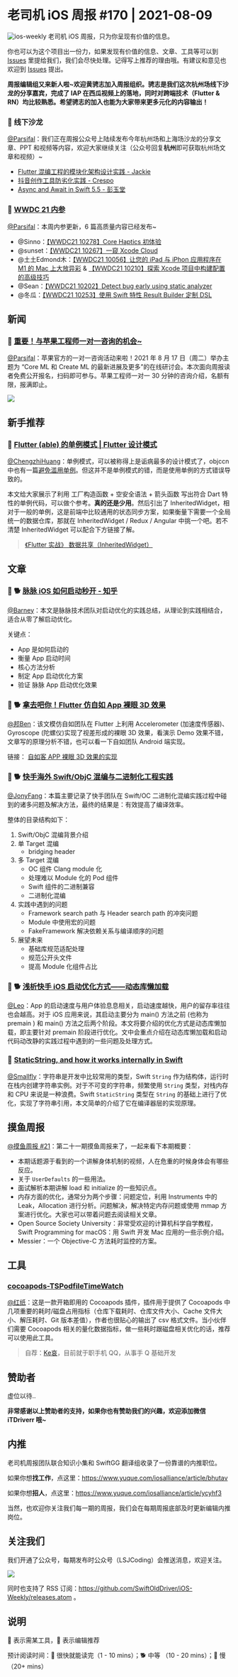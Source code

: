 # 老司机 iOS 周报 #170 | 2021-08-09

![ios-weekly](https://github.com/SwiftOldDriver/iOS-Weekly/blob/master/assets/ios-weekly.png?raw=true)
老司机 iOS 周报，只为你呈现有价值的信息。

你也可以为这个项目出一份力，如果发现有价值的信息、文章、工具等可以到 [Issues](https://github.com/SwiftOldDriver/iOS-Weekly/issues) 里提给我们，我们会尽快处理。记得写上推荐的理由哦。有建议和意见也欢迎到 [Issues](https://github.com/SwiftOldDriver/iOS-Weekly/issues) 提出。

**周报编辑组又来新人啦~欢迎黄骋志加入周报组织。骋志是我们这次杭州场线下沙龙的分享嘉宾，完成了 IAP 在西瓜视频上的落地，同时对跨端技术（Flutter & RN）均比较熟悉。希望骋志的加入也能为大家带来更多元化的内容输出！**

### 🌟 线下沙龙

[@Parsifal](https://github.com/ParsifalC)：我们正在周报公众号上陆续发布今年杭州场和上海场沙龙的分享文章、PPT 和视频等内容，欢迎大家继续关注（公众号回复**杭州**即可获取杭州场文章和视频）~

- [Flutter 混编工程的模块化架构设计实践 - Jackie](https://mp.weixin.qq.com/s/A2gYRPJ0u8TVXZyMtEArlA)
- [抖音创作工具防劣化实践 - Crespo](https://mp.weixin.qq.com/s/_c3y9KnbKS6VnqTb0AKRWg)
- [Async and Await in Swift 5.5 - 彭玉堂](https://mp.weixin.qq.com/s/DopuYyy479eSjgns3iaWaw)

### 🌟 [WWDC 21 内参](https://xiaozhuanlan.com/wwdc21)

[@Parsifal](https://github.com/ParsifalC)：本周内参更新，6 篇高质量内容已经发布~

- @Sinno：[【WWDC21 10278】Core Haptics 初体验](https://xiaozhuanlan.com/topic/0382695741)
- @sunset：[【WWDC21 10267】一窥 Xcode Cloud](https://xiaozhuanlan.com/topic/2946158037)
- @土土Edmond木：[【WWDC21 10056】让您的 iPad 与 iPhon 应用程序在 M1 的 Mac 上大放异彩](https://xiaozhuanlan.com/topic/4392718605) & [【WWDC21 10210】探索 Xcode 项目中构建配置的高级技巧](https://xiaozhuanlan.com/topic/3518046279)
- @Sean：[【WWDC21 10202】Detect bug early using static analyzer](https://xiaozhuanlan.com/topic/7125309684)
- @冬瓜：[【WWDC21 10253】使用 Swift 特性 Result Builder 定制 DSL](https://xiaozhuanlan.com/topic/9042736581)

## 新闻

### 🌟 [重要！与苹果工程师一对一咨询的机会~](https://mp.weixin.qq.com/s?__biz=MzI2NTAxMzg2MA==&mid=2247491606&idx=1&sn=15026f240a4597922aff0e2786473dfd&chksm=eaa17f1dddd6f60b43344e46cbc04cc8bc1d9c9c7f6c6e924abf5519b0670cee345367132f57&token=2123226571&lang=zh_CN#rd)

[@Parsifal](https://github.com/ParsifalC)：苹果官方的一对一咨询活动来啦！2021 年 8 月 17 日（周二）举办主题为 “Core ML 和 Create ML 的最新进展及更多”的在线研讨会。本次面向周报读者免费公开报名，扫码即可参与。苹果工程师一对一 30 分钟的咨询介绍，名额有限，报满即止。

![](https://user-images.githubusercontent.com/7930911/128632650-6ff4f45d-ae6f-405a-b361-aa1928c833a5.png)

## 新手推荐

### 🐎 [Flutter (able) 的单例模式 | Flutter 设计模式](https://mp.weixin.qq.com/s/hRvmbRcJlOj5iB1HqvUkog)

[@ChengzhiHuang](https://github.com/ChengzhiHuang)：单例模式，可以被称得上是诟病最多的设计模式了，objccn 中也有一篇[避免滥用单例](https://objccn.io/issue-13-2/)。但这并不是单例模式的错，而是使用单例的方式错误导致的。

本文给大家展示了利用 工厂构造函数 + 空安全语法 + 箭头函数 写出符合 Dart 特性的单例代码，可以做个参考。**真的还是少用**。然后引出了 InheritedWidget，相对于一般的单例，这是前端中比较通用的状态同步方案，如果衡量下需要一个全局统一的数据仓库，那就在 InheritedWidget / Redux / Angular 中挑一个吧。若不清楚 InheritedWidget 可以配合下方链接了解。

> [《Flutter 实战》 数据共享（InheritedWidget）](https://book.flutterchina.club/chapter7/inherited_widget.html)

## 文章

### 🌟 🐕 [脉脉 iOS 如何启动秒开 - 知乎](https://zhuanlan.zhihu.com/p/396550853)

[@Barney](https://github.com/BarneyZhaoooo)：本文是脉脉技术团队对启动优化的实践总结，从理论到实践相结合，适合从零了解启动优化。

关键点：
- App 是如何启动的
- 衡量 App 启动时间
- 核心方法分析
- 制定 App 启动优化方案
- 验证 脉脉 App 启动优化效果

### 🌟 🐕 [拿去吧你！Flutter 仿自如 App 裸眼 3D 效果](https://juejin.cn/post/6991409083765129229)

[@邦Ben](https://weibo.com/linwenbang)：该文模仿自如团队在 Flutter 上利用 Accelerometer (加速度传感器)、Gyroscope (陀螺仪)实现了视差形成的裸眼 3D 效果，看演示 Demo 效果不错，文章写的原理分析不错，也可以看一下自如团队 Android 端实现。

链接：
[自如客 APP 裸眼 3D 效果的实现](https://juejin.cn/post/6989227733410644005)

### 🌟 🐕 [快手海外 Swift/ObjC 混编与二进制化工程实践](https://mp.weixin.qq.com/s/d-atu1J_gqd3-rM0UXAqbA)

[@JonyFang](https://github.com/JonyFang)：本篇主要记录了快手团队在 Swift/OC 二进制化混编实践过程中碰到的诸多问题及解决方法，最终的结果是：有效提高了编译效率。

整体的目录结构如下：

1. Swift/ObjC 混编背景介绍
2. 单 Target 混编
	- bridging header
3. 多 Target 混编
	- OC 组件 Clang module 化
	- 处理难以 Module 化的 Pod 组件
	- Swift 组件的二进制兼容
	- 二进制化混编
4. 实践中遇到的问题
	- Framework search path 与 Header search path 的冲突问题
	- Module 中使用宏的问题
	- FakeFramework 解决依赖关系与编译顺序的问题
5. 展望未来
	- 基础库规范适配处理
	- 规范公开头文件
	- 提高 Module 化组件占比

### 🌟 🐕  [浅析快手 iOS 启动优化方式——动态库懒加载](https://mp.weixin.qq.com/s/gNc3uK5ILbXsO8jB1O-jnQ)

[@Leo](https://github.com/leomobiledeveloper)：App 的启动速度与用户体验息息相关，启动速度越快，用户的留存率往往也会越高。对于 iOS 应用来说，其启动主要分为 main() 方法之前 (也称为 premain ) 和 main() 方法之后两个阶段。本文将要介绍的优化方式是动态库懒加载，即主要针对 premain 阶段进行优化。文中会重点介绍在动态库懒加载和启动代码动改静的实践过程中遇到的一些问题及处理方式。

### 🐎 [StaticString, and how it works internally in Swift](https://swiftrocks.com/staticstring-in-swift)

[@Smallfly](https://github.com/iostalks)：字符串是开发中比较常用的类型，Swift `String` 作为结构体，运行时在栈内创建字符串实例。对于不可变的字符串，频繁使用 `String` 类型，对栈内存和 CPU 来说是一种浪费。Swift `StaticString` 类型在 `String` 的基础上进行了优化，实现了字符串引用，本文简单的介绍了它在编译器层的实现原理。

## 摸鱼周报

[@摸鱼周报 #21](https://mp.weixin.qq.com/s/Hcd8CtkyqD8IXM0SbVJo-A)：第二十一期摸鱼周报来了，一起来看下本期概要：

* 本期话题源于看到的一个讲解身体机制的视频，人在危重的时候身体会有哪些反应。
* 关于 `UserDefaults` 的一些用法。
* 面试解析本期讲解 load 和 initialize 的一些知识点。
* 内存方面的优化，通常分为两个步骤：问题定位，利用 Instruments 中的 Leak，Allocation 进行分析。问题解决，解决特定内存问题或使用 mmap 方案进行优化。大家也可以带着问题去阅读相关文章。
* Open Source Society University：非常受欢迎的计算机科学自学教程，Swift Programming for macOS：用 Swift 开发 Mac 应用的一些示例介绍。
* Messier：一个 Objective-C 方法耗时监控的方案。


## 工具

### [cocoapods-TSPodfileTimeWatch](https://github.com/cxr0715/cocoapods-TSPodfileTimeWatch)

[@红纸](https://github.com/nianran)：这是一款开箱即用的 Cocoapods 插件，插件用于提供了 Cocoapods 中几项重要的耗时/磁盘占用指标（仓库下载耗时、仓库文件大小、Cache 文件大小、解压耗时、Git 版本差值），作者也很贴心的输出了 csv 格式文件。当小伙伴们需要 Cocoapods 相关的量化数据指标，做一些耗时跟磁盘相关优化的话，推荐可以使用此工具。

> 自荐：[Ke哀](https://github.com/cxr0715)，目前就于职手机 QQ，从事手 Q 基础开发

## 赞助者

虚位以待..

**非常感谢以上赞助者的支持，如果你也有赞助我们的兴趣，欢迎添加微信 iTDriverr 哦~**

## 内推

老司机周报团队联合知识小集和 SwiftGG 翻译组收录了一份靠谱的内推职位。

如果你想**找工作**，点这里：https://www.yuque.com/iosalliance/article/bhutav

如果你想**招人**，点这里：https://www.yuque.com/iosalliance/article/ycyhf3

当然，也欢迎你关注我们每一期的周报，我们会在每期周报底部及时更新编辑内推岗位。

## 关注我们

我们开通了公众号，每期发布时公众号（LSJCoding）会推送消息，欢迎关注。

![](https://github.com/SwiftOldDriver/iOS-Weekly/blob/master/assets/qrcode_for_wechat.jpg?raw=true)

同时也支持了 RSS 订阅：https://github.com/SwiftOldDriver/iOS-Weekly/releases.atom 。

## 说明

🚧 表示需某工具，🌟 表示编辑推荐

预计阅读时间：🐎 很快就能读完（1 - 10 mins）；🐕 中等 （10 - 20 mins）；🐢 慢（20+ mins）
